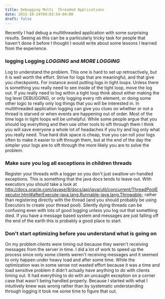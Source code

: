 ```yaml
---
title: Debugging Multi  Threaded Applications
date: 2015-10-24T09:03:54-04:00
draft: false
---
```

Recently I had debug a multithreaded application with some surprising results. Seeing as this can be a particularly tricky task for people that haven't done it before I thought  I would write about some lessons I learned from the experience.


### logging Logging *LOGGING* and *MORE LOGGING*

Log to understand the problem. This one is hard to set up retroactively, but it is well worth the effort. Strive for logs that are meaningful, and that give you checkpoints. For instance avoid putting logs in tight loops. Unless there is something you really need to see inside of the tight loop, move the log out. If you really need to log within a tight loop think about either making the log level DEBUGGING, or only logging every nth element, or doing some other logic to really only log things that you will be interested in. In multithreaded application logging can give you clues on whether or not a thread is starved or when events are happening out of order. Most of the time logs in tight loops will be unhelpful. While some people argue that you should log everything and then use other tools to sift through them I think you will save everyone a whole lot of headaches if you try and log only what you really need. True hard disk space is cheap, true you can roll your logs often to make it easier to sift through them, but at the end of the day the simpler your logs are to sift through the more likely you are to solve the problem. 

### Make sure you log all exceptions in children threads

Register your threads with a logger so you don't just swallow un-handled exceptions. This is something that the java docs tends to leave out. With executors you should take a look at http://docs.oracle.com/javase/8/docs/api/java/util/concurrent/ThreadPoolExecutor.html#afterExecute-java.lang.Runnable-java.lang.Throwable- rather than registering directly with the thread (and you should probably be using Executors to create your thread pool). Silently dying threads can be confusing even with lots of good logging unless you log out that something died. If you have a message based system and messages are just falling off the end of the earth this is probably a good place to start.

### Don't start optimizing before you understand what is going on

On my problem clients were timing out because they weren't receiving messages from the server in time. I did a lot of work to speed up the process since only some clients weren't receiving messages and it seemed to only happen under heavy load and after some time. While the optimization was in some sense not wasted effort because it was a time and load sensitive problem it didn't actually have anything to do with clients timing out. It had everything to do with an uncaught exception on a corner case that wasn't being handled properly. Because I started with what I intuitively knew was wrong rather than by systematic understanding through logging it took me some time to figure that out. 